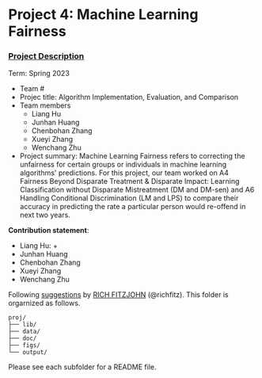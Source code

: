 # Project 4: Machine Learning Fairness

### [Project Description](doc/project4_desc.md)

Term: Spring 2023

+ Team #
+ Projec title: Algorithm Implementation, Evaluation, and Comparison
+ Team members
	+ Liang Hu
	+ Junhan Huang
	+ Chenbohan Zhang
	+ Xueyi Zhang
	+ Wenchang Zhu
+ Project summary: Machine Learning Fairness refers to correcting the unfairness for certain groups or individuals in machine learning algorithms' predictions. For this project, our team worked on A4 Fairness Beyond Disparate Treatment & Disparate Impact: Learning Classification without Disparate Mistreatment (DM and DM-sen) and A6 Handling Conditional Discrimination (LM and LPS) to compare their accuracy in predicting the rate a particular person would re-offend in next two years.
	

**Contribution statement**:
+ Liang Hu:
	+ 
+ Junhan Huang
+ Chenbohan Zhang
+ Xueyi Zhang
+ Wenchang Zhu

Following [suggestions](http://nicercode.github.io/blog/2013-04-05-projects/) by [RICH FITZJOHN](http://nicercode.github.io/about/#Team) (@richfitz). This folder is orgarnized as follows.

```
proj/
├── lib/
├── data/
├── doc/
├── figs/
└── output/
```

Please see each subfolder for a README file.
